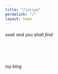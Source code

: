 ```yaml
---
title: "/juliya"
permalink: "/"
layout: home
---
```


<h6> seek and you shall find </h6>
<br>


<br>
<h6> my blog </h6>
